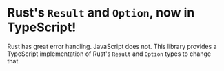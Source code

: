 # Rust's `Result` and `Option`, now in TypeScript!

Rust has great error handling. JavaScript does not. This library provides a TypeScript implementation of Rust's `Result` and `Option` types to change that.
